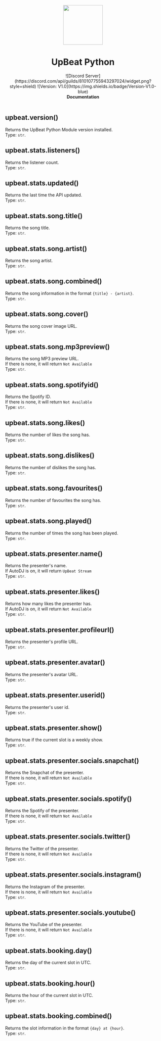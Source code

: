 <div align="center">
  <img src="https://media.discordapp.net/attachments/810107756421709827/810114469295685642/download.png" width="128px" style="max-width: 100%;">
  <h1>UpBeat Python</h1>
  ![Discord Server](https://discord.com/api/guilds/810107755943297024/widget.png?style=shield) ![Version: V1.0](https://img.shields.io/badge/Version-V1.0-blue)
  <br>
  <b>Documentation</b>
  <br>
</div>
<br>

## upbeat.version()
Returns the UpBeat Python Module version installed.<br>Type: `str`.

## upbeat.stats.listeners()
Returns the listener count.<br>Type: `str`.

## upbeat.stats.updated()
Returns the last time the API updated.<br>Type: `str`.

## upbeat.stats.song.title()
Returns the song title.<br>Type: `str`.

## upbeat.stats.song.artist()
Returns the song artist.<br>Type: `str`.

## upbeat.stats.song.combined()
Returns the song information in the format `{title} - {artist}`.<br>Type: `str`.

## upbeat.stats.song.cover()
Returns the song cover image URL.<br>Type: `str`.

## upbeat.stats.song.mp3preview()
Returns the song MP3 preview URL.<br>If there is none, it will return `Not Available`<br>Type: `str`.

## upbeat.stats.song.spotifyid()
Returns the Spotify ID.<br>If there is none, it will return `Not Available`<br>Type: `str`.

## upbeat.stats.song.likes()
Returns the number of likes the song has.<br>Type: `str`.

## upbeat.stats.song.dislikes()
Returns the number of dislikes the song has.<br>Type: `str`.

## upbeat.stats.song.favourites()
Returns the number of favourites the song has.<br>Type: `str`.

## upbeat.stats.song.played()
Returns the number of times the song has been played.<br>Type: `str`.

## upbeat.stats.presenter.name()
Returns the presenter's name.<br>If AutoDJ is on, it will return `UpBeat Stream`<br>Type: `str`.

## upbeat.stats.presenter.likes()
Returns how many likes the presenter has.<br>If AutoDJ is on, it will return `Not Available`<br>Type: `str`.

## upbeat.stats.presenter.profileurl()
Returns the presenter's profile URL.<br>Type: `str`.

## upbeat.stats.presenter.avatar()
Returns the presenter's avatar URL.<br>Type: `str`.

## upbeat.stats.presenter.userid()
Returns the presenter's user id.<br>Type: `str`.

## upbeat.stats.presenter.show()
Returns true if the current slot is a weekly show.<br>Type: `str`.

## upbeat.stats.presenter.socials.snapchat()
Returns the Snapchat of the presenter.<br>If there is none, it will return `Not Available`<br>Type: `str`.

## upbeat.stats.presenter.socials.spotify()
Returns the Spotify of the presenter.<br>If there is none, it will return `Not Available`<br>Type: `str`.

## upbeat.stats.presenter.socials.twitter()
Returns the Twitter of the presenter.<br>If there is none, it will return `Not Available`<br>Type: `str`.

## upbeat.stats.presenter.socials.instagram()
Returns the Instagram of the presenter.<br>If there is none, it will return `Not Available`<br>Type: `str`.

## upbeat.stats.presenter.socials.youtube()
Returns the YouTube of the presenter.<br>If there is none, it will return `Not Available`<br>Type: `str`.

## upbeat.stats.booking.day()
Returns the day of the current slot in UTC.<br>Type: `str`.

## upbeat.stats.booking.hour()
Returns the hour of the current slot in UTC.<br>Type: `str`.

## upbeat.stats.booking.combined()
Returns the slot information in the format `{day} at {hour}`.<br>Type: `str`.
